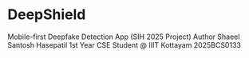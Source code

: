 # DeepShield
Mobile-first Deepfake Detection App (SIH 2025 Project)
Author
Shaeel Santosh Hasepatil 
1st Year CSE Student @ IIIT Kottayam 
2025BCS0133
